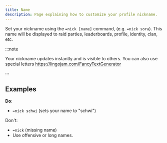```yaml
---
title: Name
description: Page explaining how to customize your profile nickname.
---
```


Set your nickname using the `=nick [name]` command, (e.g. `=nick sora`). This name will be displayed to raid parties, leaderboards, profile, identity, clan, etc.

:::note
  
Your nickname updates instantly and is visible to others. You can also use special letters https://lingojam.com/FancyTextGenerator

:::  

## Examples

**Do**:
- `=nick schwi` (sets your name to "schwi")

Don't:
- `=nick` (missing name)
- Use offensive or long names.
